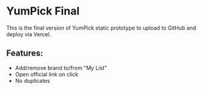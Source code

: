 # YumPick Final

This is the final version of YumPick static prototype to upload to GitHub and deploy via Vercel.

## Features:
- Add/remove brand to/from "My List"
- Open official link on click
- No duplicates
